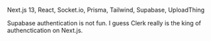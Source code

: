 Next.js 13, React, Socket.io, Prisma, Tailwind, Supabase, UploadThing

Supabase authentication is not fun. I guess Clerk really is the king of authenctication on Next.js. 
